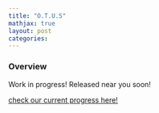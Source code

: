 ```yaml
---
title: "O.T.U.S"
mathjax: true
layout: post
categories:
---
```


### Overview

Work in progress! Released near you soon!

[check our current progress here!](https://www.youtube.com/watch?v=dQw4w9WgXcQ)
